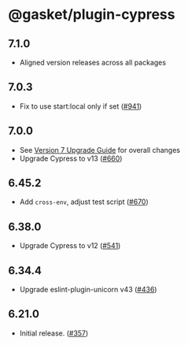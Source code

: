 # @gasket/plugin-cypress

## 7.1.0

- Aligned version releases across all packages

## 7.0.3

- Fix to use start:local only if set ([#941])

## 7.0.0

- See [Version 7 Upgrade Guide] for overall changes
- Upgrade Cypress to v13 ([#660])

## 6.45.2

- Add `cross-env`, adjust test script ([#670])

## 6.38.0

- Upgrade Cypress to v12 ([#541])

## 6.34.4

- Upgrade eslint-plugin-unicorn v43 ([#436])

## 6.21.0

- Initial release. ([#357])

[Version 7 Upgrade Guide]: /docs/upgrade-to-7.md
[#357]: https://github.com/godaddy/gasket/pull/357
[#436]: https://github.com/godaddy/gasket/pull/436
[#541]: https://github.com/godaddy/gasket/pull/541
[#660]: https://github.com/godaddy/gasket/pull/660
[#670]: https://github.com/godaddy/gasket/pull/670
[#941]: https://github.com/godaddy/gasket/pull/941
